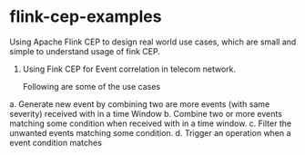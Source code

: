 # flink-cep-examples


Using Apache Flink CEP to design real world use cases, which are small and simple to understand usage of fink CEP.

1. Using Fink CEP for Event correlation in telecom network. 

   Following are some of the use cases

a. Generate new event by combining two are more events (with same severity) received with in a time Window
b. Combine two or more events matching some condition when received with in a time window. 
c. Filter the unwanted events matching some condition.
d. Trigger an operation when a event condition matches


